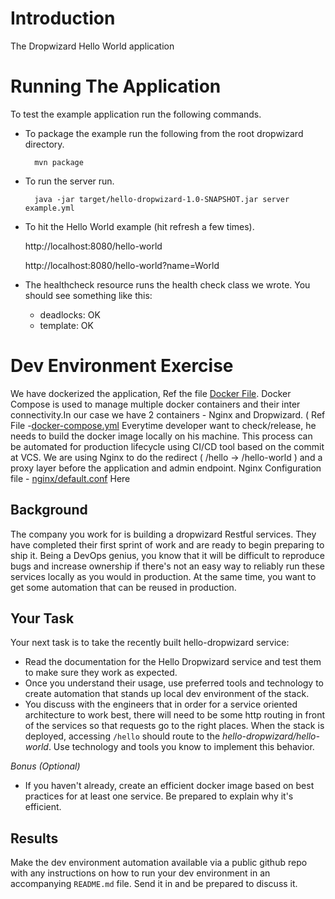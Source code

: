 # Introduction

The Dropwizard Hello World application

# Running The Application

To test the example application run the following commands.

* To package the example run the following from the root dropwizard directory.

        mvn package

* To run the server run.

        java -jar target/hello-dropwizard-1.0-SNAPSHOT.jar server example.yml

* To hit the Hello World example (hit refresh a few times).

	http://localhost:8080/hello-world

	http://localhost:8080/hello-world?name=World

* The healthcheck resource runs the health check class we wrote. You should see something like this:

  * deadlocks: OK
  * template: OK

# Dev Environment Exercise 

We have dockerized the application, Ref the file [Docker File](https://github.com/richavij13/hello-dropwizard/edit/master/README.md).
Docker Compose is used to manage multiple docker containers and their inter connectivity.In our case we have 2 containers - Nginx and Dropwizard. ( Ref File -[docker-compose.yml](https://github.com/richavij13/hello-dropwizard/blob/master/Compose/docker-compose.yml)
Everytime developer want to check/release, he needs to build the docker image locally on his machine. This process can be automated for production lifecycle using CI/CD tool based on the commit at VCS.
We are using Nginx to do the redirect ( /hello -> /hello-world ) and a proxy layer before the application and admin endpoint. Nginx Configuration file - [nginx/default.conf](https://github.com/richavij13/hello-dropwizard/blob/master/Compose/docker-compose.yml)
Here

## Background
The company you work for is building a dropwizard Restful services.
They have completed their first sprint of work and are ready to begin preparing to ship it. Being a DevOps genius, you know that it will be difficult to reproduce bugs and increase  ownership if there's not an easy way to  reliably run these services locally as you would in production. At the same time, you want to get some automation that can be reused in production.

## Your Task
Your next task is to take the recently built hello-dropwizard service:

- Read the documentation for the Hello Dropwizard service and test them to make sure they work as expected.
- Once you understand their usage, use preferred tools and technology to create automation that stands up local dev environment of the stack.
- You discuss with the engineers that in order for a service oriented architecture to work best, there will need to be some http routing in front of the services so that requests go to the right places. When the stack is deployed, accessing `/hello` should route to the *hello-dropwizard/hello-world*. Use technology and tools you know to implement this behavior.

*Bonus (Optional)*
- If you haven't already, create an efficient docker image based on best practices for at least one service. Be prepared to explain why it's efficient.

## Results

Make the dev environment automation available via a public github repo with any instructions on how to run your dev environment in an accompanying `README.md` file. Send it in and be prepared to discuss it.
